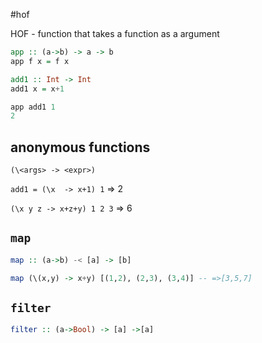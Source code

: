 #hof 

HOF - function that takes a function as a argument 
```haskell
app :: (a->b) -> a -> b
app f x = f x

add1 :: Int -> Int
add1 x = x+1

app add1 1
2
```
## anonymous functions

`(\<args> -> <expr>)`

`add1 = (\x  -> x+1) 1` => 2

`(\x y z -> x+z+y) 1 2 3` => 6


## `map`
```haskell
map :: (a->b) -< [a] -> [b]

map (\(x,y) -> x+y) [(1,2), (2,3), (3,4)] -- =>[3,5,7]

```


## `filter`
```haskell
filter :: (a->Bool) -> [a] ->[a]
```




















